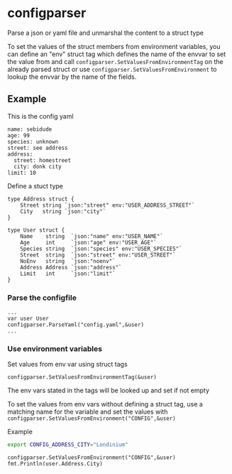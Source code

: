 # configparser
Parse a json or yaml file and unmarshal the content to a struct type

To set the values of the struct members from environment variables, you can define an "env" struct tag
which defines the name of the envvar to set the value from and call ```configparser.SetValuesFromEnvironmentTag```
on the already parsed struct or use ```configparser.SetValuesFromEnvironment``` to lookup the envvar by the name of the fields.

## Example
This is the config yaml
```
name: sebidude
age: 99
species: unknown
street: see address
address:
  street: homestreet
  city: donk city
limit: 10
```

Define a stuct type 
```
type Address struct {
	Street string `json:"street" env:"USER_ADDRESS_STREET"`
	City   string `json:"city"`
}

type User struct {
	Name    string  `json:"name" env:"USER_NAME"`
	Age     int     `json:"age" env:"USER_AGE"`
	Species string  `json:"species" env:"USER_SPECIES"`
	Street  string  `json:"street" env:"USER_STREET"`
	NoEnv   string  `json:"noenv"`
	Address Address `json:"address"`
	Limit   int     `json:"limit"`
}
```

### Parse the configfile
```
...
var user User
configparser.ParseYaml("config.yaml",&user)
...
```

### Use environment variables

Set values from env var using struct tags
```
configparser.SetValuesFromEnvironmentTag(&user)
```
The env vars stated in the tags will be looked up and set if not empty

To set the values from env vars without defining a struct tag, use a matching name for the variable and set the values with ```configparser.SetValuesFromEnvironment("CONFIG",&user)```

Example  
```bash
export CONFIG_ADDRESS_CITY="Londinium"
```
```golang
configparser.SetValuesFromEnvironment("CONFIG",&user)
fmt.Println(user.Address.City)
```




